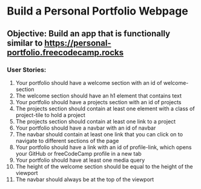 # Build a Personal Portfolio Webpage
## Objective: Build an app that is functionally similar to https://personal-portfolio.freecodecamp.rocks

### User Stories:

1. Your portfolio should have a welcome section with an id of welcome-section<br>
2. The welcome section should have an h1 element that contains text<br>
3. Your portfolio should have a projects section with an id of projects<br>
4. The projects section should contain at least one element with a class of project-tile to hold a project<br>
5. The projects section should contain at least one link to a project<br>
6. Your portfolio should have a navbar with an id of navbar<br>
7. The navbar should contain at least one link that you can click on to navigate to different sections of the page<br>
8. Your portfolio should have a link with an id of profile-link, which opens your GitHub or freeCodeCamp profile in a new tab<br>
9. Your portfolio should have at least one media query<br>
10. The height of the welcome section should be equal to the height of the viewport<br>
11. The navbar should always be at the top of the viewport<br>